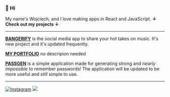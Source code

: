 ### 👋 Hi
My name's Wojciech, and I love making apps in React and JavaScript.
**↓ Check out my projects ↓**

---

<p>
<div>
 <p><b><a href="http://bangerify.com" target="_blank">BANGERIFY</a></b> is the social media app to share your hot takes on music. It's new project and it's updated frequently.</p>
 </div>
</p>


<p>
<div>
 <p><b><a href="https://wojciechglid.netlify.app/" target="_blank">MY PORTFOLIO</a></b> no descripion needed</p>
 </div>
</p>


<p>
<div>
 <p><b><a href="https://wojnet.github.io/passgen/" target="_blank">PASSGEN</a></b> is a simple application made for generating strong and <i>nearly impossible</i> to remember passwords! The application will be updated to be more useful and <i>still</i> simple to use.</p>
 </div>
</p>

---
[![Instagram](https://img.shields.io/badge/Instagram-%23E4405F.svg?logo=Instagram&logoColor=white)](https://instagram.com/thewasteghost) 
[![](https://visitcount.itsvg.in/api?id=wojnet&icon=2&color=12)](https://visitcount.itsvg.in)
